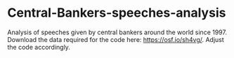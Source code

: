 # Central-Bankers-speeches-analysis
Analysis of speeches given by central bankers around the world since 1997.
Download the data required for the code here: https://osf.io/sh4vg/.
Adjust the code accordingly.
